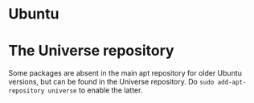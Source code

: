 Ubuntu
======

# The Universe repository 

Some packages are absent in the main apt repository for older Ubuntu versions,
but can be found in the Universe repository.
Do `sudo add-apt-repository universe` to enable the latter.
